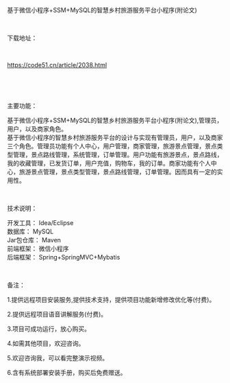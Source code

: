 <p>基于微信小程序+SSM+MySQL的智慧乡村旅游服务平台小程序(附论文)</p>

<p>&nbsp;</p>

<p>下载地址：</p>

<p>&nbsp;</p>

<p><a href="http://code51.cn/article/2038.html">https://code51.cn/article/2038.html</a></p>

<p>&nbsp;</p>

<p>&nbsp;</p>

<p>主要功能：</p>

<p><p>基于微信小程序+SSM+MySQL的智慧乡村旅游服务平台小程序(附论文),管理员，用户，以及商家角色。<br />
基于微信小程序的智慧乡村旅游服务平台的设计与实现有管理员，用户，以及商家三个角色。管理员功能有个人中心，用户管理，商家管理，旅游景点管理，景点类型管理，景点路线管理，系统管理，订单管理。用户功能有旅游景点，景点路线，我的收藏管理，已发货订单，用户充值，购物车，我的订单。商家功能有个人中心，旅游景点管理，景点类型管理，景点路线管理，订单管理。因而具有一定的实用性。</p>
</p>

<p>&nbsp;</p>

<p>技术说明：</p>

<p><p>开发工具： Idea/Eclipse<br />
数据库： MySQL<br />
Jar包仓库： Maven<br />
前端框架： 微信小程序<br />
后端框架： Spring+SpringMVC+Mybatis</p>
</p>

<p>&nbsp;</p>

<p>备注：</p>

<p>1.提供远程项目安装服务,提供技术支持，提供项目功能新增修改优化等(付费)。</p>

<p>2.提供远程项目语音讲解服务(付费)。</p>

<p>3.项目可成功运行，放心购买。</p>

<p>4.如需其他项目，欢迎咨询。</p>

<p>5.欢迎咨询我，可以看完整演示视频。</p>

<p>6.含有系统部署安装手册，购买后免费赠送。</p>
